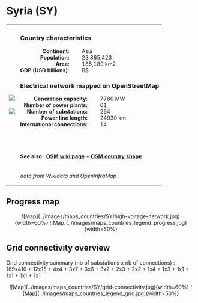 # Syria (SY)

<table width="90%">
<tr>
<td>
<img src="http://commons.wikimedia.org/wiki/Special:FilePath/Flag%20of%20Syria%20%282025-%29%20%28stars%20variant%29.svg" width="250">
<br><br>
<img src="http://commons.wikimedia.org/wiki/Special:FilePath/Syria%20%28orthographic%20projection%29.svg" width="250"></td>
<td>
<h3>Country characteristics</h3>
<div style="display: inline-block;text-align:right;margin-right:30px;font-weight: bold;">
Continent:<br>Population:<br>Area:<br>GDP (USD billions):
</div>
<div style="display: inline-block;">
Asia<br>23,865,423<br>185,180 km2<br> B$
</div>
<h3>Electrical network mapped on OpenStreetMap</h3>
<div style="display: inline-block;text-align:right;margin-right:30px;font-weight: bold;">Generation capacity:<br>
Number of power plants:<br>
Number of substations:<br>
Power line length:<br>
International connections:<br>
</div>
<div style="display: inline-block;">7780 MW<br>
61<br>
264<br>
24930 km<br>
14<br>
</div>

<br><br><h4>See also :
<a href="https://wiki.openstreetmap.org/wiki/Power_networks/Syria" target="_blank">OSM wiki page</a> -
<a href="https://openstreetmap.org/relation/184840" target="_blank">OSM country shape</a>
</h4>

<br><i>data from Wikidata and OpenInfraMap</i>
</td>
</tr>
</table>


## Progress map

<center>
![Map](../images/maps_countries/SY/high-voltage-network.jpg){width=60%}
![Map](../images/maps_countries_legend_progress.jpg){width=50%}
</center>



## Grid connectivity overview

Grid connectivity summary (nb of substations x nb of connections) :<br>169x410 + 12x15 + 4x4 + 3x7 + 3x6 + 3x2 + 2x3 + 2x2 + 1x4 + 1x3 + 1x1 + 1x1 + 1x1 + 1x1

<center>
![Map](../images/maps_countries/SY/grid-connectivity.jpg){width=60%}
![Map](../images/maps_countries_legend_grid.jpg){width=50%}
</center>

